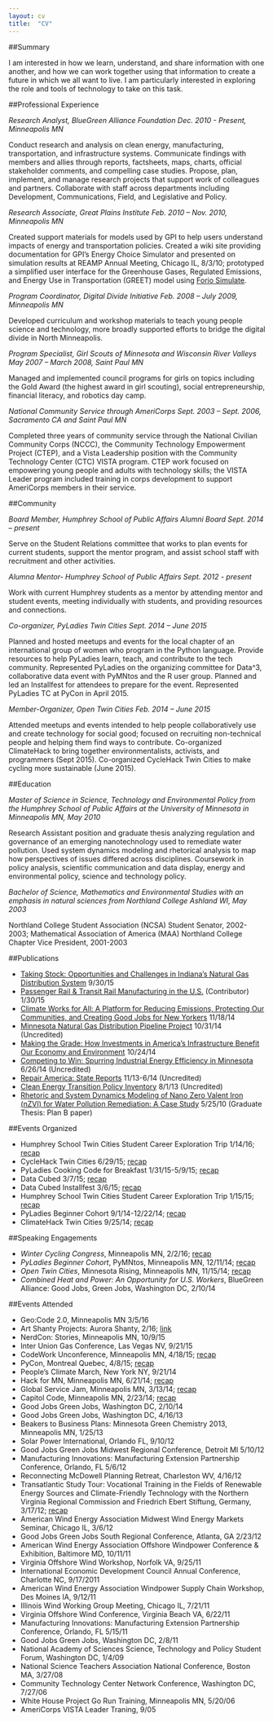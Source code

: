 ```yaml
---
layout: cv
title:  "CV"
---
```


##Summary

I am interested in how we learn, understand, and share information with one another, and how we can work together using that information to create a future in which we all want to live. I am particularly interested in exploring the role and tools of technology to take on this task.

##Professional Experience

*Research Analyst, BlueGreen Alliance Foundation    Dec. 2010 - Present, Minneapolis MN*

Conduct research and analysis on clean energy, manufacturing, transportation, and infrastructure systems. Communicate findings with members and allies through reports, factsheets, maps, charts, official stakeholder comments, and compelling case studies. Propose, plan, implement, and manage research projects that support work of colleagues and partners. Collaborate with staff across departments including Development, Communications, Field, and Legislative and Policy.

*Research Associate, Great Plains Institute    Feb. 2010 – Nov. 2010, Minneapolis MN*

Created support materials for models used by GPI to help users understand impacts of energy and transportation policies. Created a wiki site providing documentation for GPI’s Energy Choice Simulator and presented on simulation results at REAMP Annual Meeting, Chicago IL, 8/3/10; prototyped a simplified user interface for the Greenhouse Gases, Regulated Emissions, and Energy Use in Transportation (GREET) model using [Forio Simulate](https://forio.com/simulate/showcase#orderbyperiodruncount=desc&staffPick=true).


*Program Coordinator, Digital Divide Initiative    Feb. 2008 – July 2009, Minneapolis MN*

Developed curriculum and workshop materials to teach young people science and technology, more broadly supported efforts to bridge the digital divide in North Minneapolis.

*Program Specialist, Girl Scouts of Minnesota and Wisconsin River Valleys    May 2007 – March 2008, Saint Paul MN*

Managed and implemented council programs for girls on topics including the Gold Award (the highest award in girl scouting), social entrepreneurship, financial literacy, and robotics day camp.

*National Community Service through AmeriCorps    Sept. 2003 – Sept. 2006, Sacramento CA and Saint Paul MN*

Completed three years of community service through the National Civilian Community Corps (NCCC), the Community Technology Empowerment Project (CTEP), and a Vista Leadership position with the Community Technology Center (CTC) VISTA program. CTEP work focused on empowering young people and adults with technology skills; the VISTA Leader program included training in corps development to support AmeriCorps members in their service.

##Community

*Board Member, Humphrey School of Public Affairs Alumni Board     Sept. 2014 – present*

Serve on the Student Relations committee that works to plan events for current students, support the mentor program, and assist school staff with recruitment and other activities.

*Alumna Mentor- Humphrey School of Public Affairs     Sept. 2012 - present*

Work with current Humphrey students as a mentor by attending mentor and student events, meeting individually with students, and providing resources and connections.

*Co-organizer, PyLadies Twin Cities    Sept. 2014 – June 2015*

Planned and hosted meetups and events for the local chapter of an international group of women who program in the Python language. Provide resources to help PyLadies learn, teach, and contribute to the tech community. Represented PyLadies on the organizing committee for Data^3, collaborative data event with PyMNtos and the R user group. Planned and led an Installfest for attendees to prepare for the event. Represented PyLadies TC at PyCon in April 2015.

*Member-Organizer, Open Twin Cities    Feb. 2014 – June 2015*

Attended meetups and events intended to help people collaboratively use and create technology for social good; focused on recruiting non-technical people and helping them find ways to contribute.
Co-organized ClimateHack to bring together environmentalists, activists, and programmers (Sept 2015). Co-organized CycleHack Twin Cities to make cycling more sustainable (June 2015).

##Education

*Master of Science in Science, Technology and Environmental Policy from the Humphrey School of Public Affairs at the University of Minnesota in Minneapolis MN, May 2010*

Research Assistant position and graduate thesis analyzing regulation and governance of an emerging nanotechnology used to remediate water pollution. Used system dynamics modeling and rhetorical analysis to map how perspectives of issues differed across disciplines.
Coursework in policy analysis, scientific communication and data display, energy and environmental policy, science and technology policy.

*Bachelor of Science, Mathematics and Environmental Studies with an emphasis in natural sciences from Northland College Ashland WI, May 2003*

Northland College Student Association (NCSA) Student Senator, 2002-2003; Mathematical Association of America (MAA) Northland College Chapter Vice President, 2001-2003

##Publications

* [Taking Stock: Opportunities and Challenges in Indiana’s Natural Gas Distribution System](http://www.bluegreenalliance.org/news/publications/taking-stock-opportunities-and-challenges-in-indianas-natural-gas-distribution-system) 9/30/15
* [Passenger Rail & Transit Rail Manufacturing in the U.S.](http://www.bluegreenalliance.org/news/publications/document/PassengerRailTransitRailManufacturing.pdf) (Contributor) 1/30/15
* [Climate Works for All: A Platform for Reducing Emissions, Protecting Our Communities, and Creating Good Jobs for New Yorkers](http://www.bluegreenalliance.org/news/latest/nyc-can-create-nearly-40000-jobs-a-year-addressing-climate-change) 11/18/14
* [Minnesota Natural Gas Distribution Pipeline Project](http://www.bluegreenalliance.org/news/latest/minnesota-natural-gas-distribution-pipeline-project) 10/31/14 (Uncredited)
* [Making the Grade: How Investments in America’s Infrastructure Benefit Our Economy and Environment](http://www.bluegreenalliance.org/news/publications/report-making-the-grade)  10/24/14
* [Competing to Win: Spurring Industrial Energy Efficiency in Minnesota](http://www.bluegreenalliance.org/news/publications/competing-to-win) 6/26/14 (Uncredited)
* [Repair America: State Reports](http://www.bluegreenalliance.org/repair/repair-america-fact-sheets) 11/13-6/14 (Uncredited)
* [Clean Energy Transition Policy Inventory](http://www.thecemc.org/body/CleanEnergyTransitionInventory-FINAL-8_2013.pdf) 8/1/13 (Uncredited)
* [Rhetoric and System Dynamics Modeling of Nano Zero Valent Iron (nZVI) for Water Pollution Remediation: A Case Study](https://conservancy.umn.edu/handle/11299/92716) 5/25/10 (Graduate Thesis: Plan B paper)

##Events Organized

* Humphrey School Twin Cities Student Career Exploration Trip 1/14/16; [recap](/community/2016/01/14/CET-2016.html)
* CycleHack Twin Cities 6/29/15; [recap](/community/2015/06/29/cyclehack.html)
* PyLadies Cooking Code for Breakfast 1/31/15-5/9/15; [recap](/community/2015/05/09/pyladies-cooking-code.html)
* Data Cubed 3/7/15; [recap](/community/2015/03/07/D3.html)
* Data Cubed Installfest 3/6/15; [recap](/community/2015/03/07/D3.html)
* Humphrey School Twin Cities Student Career Exploration Trip 1/15/15; [recap](/community/2015/01/15/HHH-CET.html)
* PyLadies Beginner Cohort 9/1/14-12/22/14; [recap](/community/2014/12/11/pyladies-beginner-cohort.html)
* ClimateHack Twin Cities 9/25/14; [recap](/community/2014/09/25/climatehacktc-recap.html)

##Speaking Engagements

* _Winter Cycling Congress_, Minneapolis MN, 2/2/16; [recap](/community/2016/02/04/WCC.html)
* _PyLadies Beginner Cohort_, PyMNtos, Minneapolis MN, 12/11/14; [recap](/community/2014/12/11/pyladies-beginner-cohort.html)
* _Open Twin Cities_, Minnesota Rising, Minneapolis MN, 11/15/14; [recap](/community/2014/11/15/mnrising.html)
* _Combined Heat and Power: An Opportunity for U.S. Workers_, BlueGreen Alliance: Good Jobs, Green Jobs, Washington DC, 2/10/14

##Events Attended

* Geo:Code 2.0, Minneapolis MN 3/5/16
* Art Shanty Projects: Aurora Shanty, 2/16; [link](https://www.kickstarter.com/projects/706726178/the-aurora-shanty)
* NerdCon: Stories, Minneapolis MN, 10/9/15
* Inter Union Gas Conference, Las Vegas NV, 9/21/15
* CodeWork Unconference, Minneapolis MN, 4/18/15; [recap](/community/2015/04/18/CodeWork.html)
* PyCon, Montreal Quebec, 4/8/15; [recap](/community/2015/04/16/pycon.html)
* People’s Climate March, New York NY, 9/21/14
* Hack for MN, Minneapolis MN, 6/21/14; [recap](/community/2014/06/21/hackformn.html)
* Global Service Jam, Minneapolis MN, 3/13/14; [recap](/community/2014/03/13/GSJ1.html)
* Capitol Code, Minneapolis MN, 2/23/14; [recap](/community/2014/02/23/CapitolCode.html)
* Good Jobs Green Jobs, Washington DC, 2/10/14
* Good Jobs Green Jobs, Washington DC, 4/16/13
* Beakers to Business Plans: Minnesota Green Chemistry 2013, Minneapolis MN, 1/25/13
* Solar Power International, Orlando FL, 9/10/12
* Good Jobs Green Jobs Midwest Regional Conference, Detroit MI 5/10/12
* Manufacturing Innovations: Manufacturing Extension Partnership Conference, Orlando, FL 5/6/12
* Reconnecting McDowell Planning Retreat, Charleston WV, 4/16/12
* Transatlantic Study Tour: Vocational Training in the Fields of Renewable Energy Sources and Climate-Friendly Technology with the Northern Virginia Regional Commission and Friedrich Ebert Stiftung, Germany, 3/17/12; [recap](http://www.bluegreenalliance.org/blog/lessons-from-germany)
* American Wind Energy Association Midwest Wind Energy Markets Seminar, Chicago IL, 3/6/12
* Good Jobs Green Jobs South Regional Conference, Atlanta, GA 2/23/12
* American Wind Energy Association Offshore Windpower Conference & Exhibition, Baltimore MD, 10/11/11
* Virginia Offshore Wind Workshop, Norfolk VA, 9/25/11
* International Economic Development Council Annual Conference, Charlotte NC, 9/17/2011
* American Wind Energy Association Windpower Supply Chain Workshop, Des Moines IA, 9/12/11
* Illinois Wind Working Group Meeting, Chicago IL, 7/21/11
* Virginia Offshore Wind Conference, Virginia Beach VA, 6/22/11 
* Manufacturing Innovations: Manufacturing Extension Partnership Conference, Orlando, FL 5/15/11
* Good Jobs Green Jobs, Washington DC, 2/8/11
* National Academy of Sciences Science, Technology and Policy Student Forum, Washington DC, 1/4/09
* National Science Teachers Association National Conference, Boston MA, 3/27/08
* Community Technology Center Network Conference, Washington DC, 7/27/06
* White House Project Go Run Training, Minneapolis MN, 5/20/06
* AmeriCorps VISTA Leader Traning, 9/05

